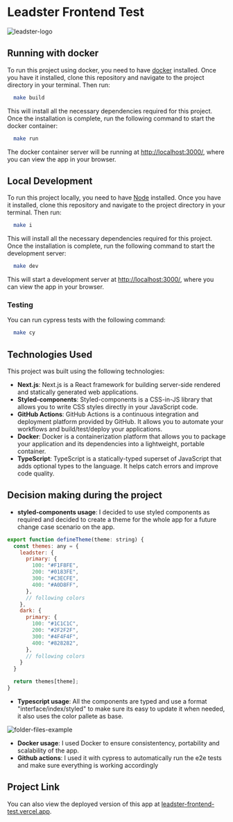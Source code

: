 # Leadster Frontend Test

![leadster-logo](https://leadster.com.br/img/leadster/leadster.svg)

## Running with docker

To run this project using docker, you need to have [docker](https://www.docker.com/) installed. Once you have it installed, clone this repository and navigate to the project directory in your terminal. Then run:

```bash
  make build
```

This will install all the necessary dependencies required for this project. Once the installation is complete, run the following command to start the docker container:

```bash
  make run
```

The docker container server will be running at [http://localhost:3000/](http://localhost:3000/), where you can view the app in your browser.

## Local Development

To run this project locally, you need to have [Node](https://nodejs.org/) installed. Once you have it installed, clone this repository and navigate to the project directory in your terminal. Then run:

```bash
  make i
```

This will install all the necessary dependencies required for this project. Once the installation is complete, run the following command to start the development server:

```bash
  make dev
```
This will start a development server at [http://localhost:3000/](http://localhost:3000/), where you can view the app in your browser.


### Testing
You can run cypress tests with the following command:

```bash
  make cy
```

## Technologies Used

This project was built using the following technologies:

- **Next.js**: Next.js is a React framework for building server-side rendered and statically generated web applications.
- **Styled-components**: Styled-components is a CSS-in-JS library that allows you to write CSS styles directly in your JavaScript code.
- **GitHub Actions**: GitHub Actions is a continuous integration and deployment platform provided by GitHub. It allows you to automate your workflows and build/test/deploy your applications.
- **Docker**: Docker is a containerization platform that allows you to package your application and its dependencies into a lightweight, portable container.
- **TypeScript**: TypeScript is a statically-typed superset of JavaScript that adds optional types to the language. It helps catch errors and improve code quality.
  
## Decision making during the project
- **styled-components usage**: I decided to use styled components as required and decided to create a theme for the whole app for a future change case scenario on the app.
```javascript
export function defineTheme(theme: string) {
  const themes: any = {
    leadster: {
      primary: {
        100: "#F1F8FE",
        200: "#0183FE",
        300: "#C3ECFE",
        400: "#A0D8FF",
      },
      // following colors
    },
    dark: {
      primary: {
        100: "#1C1C1C",
        200: "#2F2F2F",
        300: "#4F4F4F",
        400: "#828282",
      },
      // following colors
    }
  }

  return themes[theme];
}
```
- **Typescript usage**: All the components are typed and use a format "interface/index/styled" to make sure its easy to update it when needed, it also uses the color pallete as base.

![folder-files-example](https://res.cloudinary.com/domwy2hmn/image/upload/v1688160709/Screenshot_20230630_183122_sf0aeq.png)

- **Docker usage**: I used Docker to ensure consistentency, portability and scalability of the app.
- **Github actions**: I used it with cypress to automatically run the e2e tests and make sure everything is working accordingly


## Project Link

You can also view the deployed version of this app at [leadster-frontend-test.vercel.app](https://leadster-frontend-test.vercel.app/).
